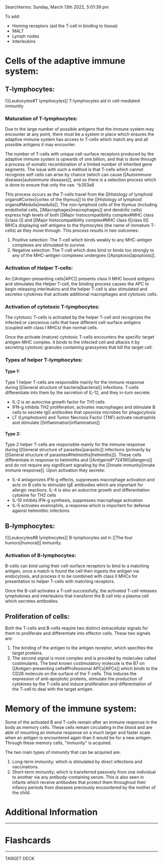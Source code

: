 Searchterms:
<span class = 'blue'>Sunday, March 13th 2022, 5:01:39 pm</span>

<span class="red">To add:</span>
- Homing receptors (aid the T-cell in binding to tissue)
- MALT
- Lymph nodes
- Interleukins

# Cells of the adaptive immune system: 
## T-lymphocytes: 
![[Leukocytes#T lymphocytes]]
T-lymphocytes aid in cell-mediated immunity

### Maturation of T-lymphocytes:
Due to the large number of possible antigens that the immune system may encounter at any point, there must be a system in place which ensures the adaptive immune system has access to T-cells which match any and all possible antigens it may encounter.

The number of T-cells with unique cell-surface receptors produced by the adaptive immune system is upwards of one billion, and that is done through a process of somatic recombination of a limited number of inherited gene segments. The issue with such a method is that T-cells which cannot recognize self cells can arise by chance (which can cause [[Autoimmune diseases|autoimmune diseases]], and so there is a selection process which is done to ensure that only the use. ^b353a8

This process occurs as the T-cells travel from the [[Histology of lymphoid organs#Cortex|cortex of the thymus]] to the [[Histology of lymphoid organs#Medulla|medulla]]. The non-lymphoid cells of the thymus (including endothelial cells, [[Macrophages|macrophages]] and dendritic cells) express high levels of both [[Major histocompatibility complex#MHC class I|class I]] and [[Major histocompatibility complex#MHC class II|class II]] MHCs displaying self antigens to the thymocytes (the name of immature T-cells) as they move through. This process results in two outcomes:
1. Positive selection: The T-cell which binds weakly to any MHC-antigen complexes are stimulated to survive.
2. Negative selection: The T-cell which does bind or binds too strongly to any of the MHC-antigen complexes undergoes [[Apoptosis|apoptosis]].

### Activation of Helper T-cells:
An [[Antigen-presenting cells|APC]] presents class II MHC bound antigens and stimulates the Helper T-cell, the binding process causes the APC to begin releasing interleukins and the helper T-cell is also stimulated and secretes cytokines that activate additional macrophages and cytotoxic cells.


### Activation of cytotoxic T-lymphocytes:
The cytotoxic T-cells is activated by the helper T-cell and recognizes the infected or cancerous cells that have different cell-surface antigens (coupled with class I MHCs) than normal cells.

Once the activate (mature) cytotoxic T-cells encounters the specific target antigen-MHC complex. it binds to the infected cell and attacks it by secreting cytotoxic granules containing granzymes that kill the target cell.

### Types of helper T-lymphocytes:
#### Type 1:
Type 1 helper T-cells are responsible mainly for the immune response during [[General structure of bacteria|bacterial]] infections. T-cells differentiate into them by the secretion of IL-12, and they in-turn secrete:

- IL-2 is an autocrine growth factor for TH1 cells
- IFN-g inhibits TH2 proliferation, activates macrophages and stimulate B cells to secrete IgG antibodies that opsonize microbes for phagocytosis
- LT (Lymphotoxin) and Tumor Necrosis Factor (TNF) activate neutrophils and stimulate [[Inflammation|inflammation]]

#### Type 2:
Type 2 helper T-cells are responsible mainly for the immune response during [[General structure of parasites|parasitic]] infections (primarily by [[General structure of parasites#Helminths|helminths]]). These cells differentiate in response to helminths and [[Antigens#^724190|allergens]] and do not require any significant signaling by the [[Innate immunity|innate immune response]]. Upon activation they secrete:

- IL-4 antagonizes IFN-g effects, suppresses macrophage activation and acts on B cells to stimulate IgE antibodies which are important for allergic reactions. IL-4 is also an autocrine growth and differentiation cytokine for TH2 cells
- IL-10 inhibits IFN-g synthesis, suppresses macrophage activation
- IL-5 activates eosinophils, a response which is important for defense against helminthic infections


## B-lymphocytes:
![[Leukocytes#B lymphocytes]]
B-lymphocytes aid in [[The four humors|humoral]] immunity.

### Activation of B-lymphocytes:
B-cells can bind using their cell-surface receptors to bind to a matching antigen, once a match is found the cell then ingests the antigen via endocytosis, and process it to be combined with class II MHCs for presentation to helper T-cells with matching receptors.

Once the B-cell activates a T-cell successfully, the activated T-cell releases lymphokines and interleukins that transform the B cell into a plasma cell which secretes antibodies. 

## Proliferation of cells:
Both the T-cells and B-cells require two distinct extracellular signals for them to proliferate and differentiate into effector cells. These two signals are:
1. The binding of the antigen to the antigen receptor, which specifies the target proteins.
2. The second signal is more complex and is provided by molecules called costimulants. The best known costimulatory molecule is the B7 on [[Antigen-presenting cells#Professional APCs|APCs]] which binds to the CD28 molecule on the surface of the T-cells. This induces the expression of anti-apoptotic proteins, stimulate the production of cytokines by the T-cells and induce proliferation and differentiation of the T-cell to deal with the target antigen.

# Memory of the immune system:
Some of the activated B and T-cells remain after an immune response in the body as memory cells. These cells remain circulating in the blood and are able of mounting an immune response on a much larger and faster scale when an antigen is encountered again than it would be for a new antigen. Through these memory cells, "immunity" is acquired.

The two main types of immunity that can be acquired are:
1. Long-term immunity; which is stimulated by direct infections and vaccinations.
2. Short-term immunity; which is transferred passively from one individual to another via any antibody-containing serum. This is also seen in infants which receive antibodies that protect them throughout their infancy periods from diseases previously encountered by the mother of the child.

# Additional Information
---



# Flashcards
---
TARGET DECK

